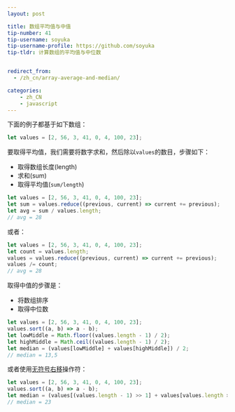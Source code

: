 ```yaml
---
layout: post

title: 数组平均值与中值
tip-number: 41
tip-username: soyuka
tip-username-profile: https://github.com/soyuka
tip-tldr: 计算数组的平均值与中位数


redirect_from:
  - /zh_cn/array-average-and-median/

categories:
    - zh_CN
    - javascript
---
```


下面的例子都基于如下数组：

```javascript
let values = [2, 56, 3, 41, 0, 4, 100, 23];
```

要取得平均值，我们需要将数字求和，然后除以`values`的数目，步骤如下：
- 取得数组长度(length)
- 求和(sum)
- 取得平均值(`sum/length`)

```javascript
let values = [2, 56, 3, 41, 0, 4, 100, 23];
let sum = values.reduce((previous, current) => current += previous);
let avg = sum / values.length;
// avg = 28
```

或者：

```javascript
let values = [2, 56, 3, 41, 0, 4, 100, 23];
let count = values.length;
values = values.reduce((previous, current) => current += previous);
values /= count;
// avg = 28
```

取得中值的步骤是：
- 将数组排序
- 取得中位数

```javascript
let values = [2, 56, 3, 41, 0, 4, 100, 23];
values.sort((a, b) => a - b);
let lowMiddle = Math.floor((values.length - 1) / 2);
let highMiddle = Math.ceil((values.length - 1) / 2);
let median = (values[lowMiddle] + values[highMiddle]) / 2;
// median = 13,5
```

或者使用[无符号右移](https://developer.mozilla.org/zh-CN/docs/Web/JavaScript/Reference/Operators/Bitwise_Operators#Right_shift)操作符：

```javascript
let values = [2, 56, 3, 41, 0, 4, 100, 23];
values.sort((a, b) => a - b);
let median = (values[(values.length - 1) >> 1] + values[values.length >> 1]) / 2
// median = 23
```
